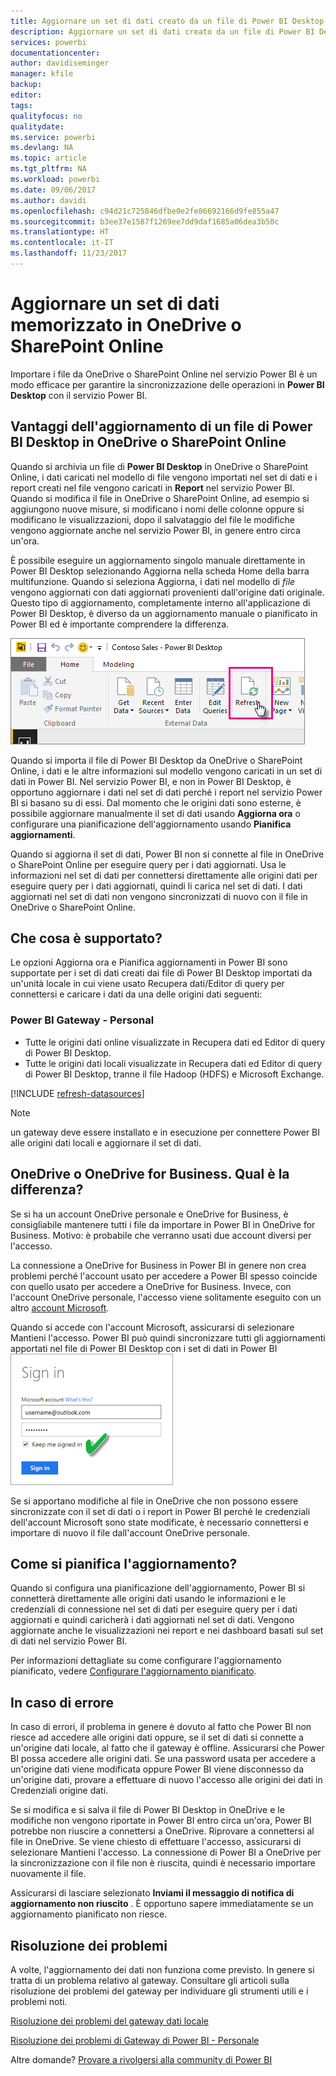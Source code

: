 ```yaml
---
title: Aggiornare un set di dati creato da un file di Power BI Desktop in OneDrive o SharePoint Online
description: Aggiornare un set di dati creato da un file di Power BI Desktop in OneDrive o SharePoint Online
services: powerbi
documentationcenter: 
author: davidiseminger
manager: kfile
backup: 
editor: 
tags: 
qualityfocus: no
qualitydate: 
ms.service: powerbi
ms.devlang: NA
ms.topic: article
ms.tgt_pltfrm: NA
ms.workload: powerbi
ms.date: 09/06/2017
ms.author: davidi
ms.openlocfilehash: c94d21c725846dfbe0e2fe86692166d9fe855a47
ms.sourcegitcommit: b3ee37e1587f1269ee7dd9daf1685a06dea3b50c
ms.translationtype: HT
ms.contentlocale: it-IT
ms.lasthandoff: 11/23/2017
---
```

# <a name="refresh-a-dataset-stored-on-onedrive-or-sharepoint-online"></a>Aggiornare un set di dati memorizzato in OneDrive o SharePoint Online
Importare i file da OneDrive o SharePoint Online nel servizio Power BI è un modo efficace per garantire la sincronizzazione delle operazioni in **Power BI Desktop** con il servizio Power BI.

## <a name="advantages-of-storing-a-power-bi-desktop-file-on-onedrive-or-sharepoint-online"></a>Vantaggi dell'aggiornamento di un file di Power BI Desktop in OneDrive o SharePoint Online
Quando si archivia un file di **Power BI Desktop** in OneDrive o SharePoint Online, i dati caricati nel modello di file vengono importati nel set di dati e i report creati nel file vengono caricati in **Report** nel servizio Power BI. Quando si modifica il file in OneDrive o SharePoint Online, ad esempio si aggiungono nuove misure, si modificano i nomi delle colonne oppure si modificano le visualizzazioni, dopo il salvataggio del file le modifiche vengono aggiornate anche nel servizio Power BI, in genere entro circa un'ora.

È possibile eseguire un aggiornamento singolo manuale direttamente in Power BI Desktop selezionando Aggiorna nella scheda Home della barra multifunzione. Quando si seleziona Aggiorna, i dati nel modello di *file* vengono aggiornati con dati aggiornati provenienti dall'origine dati originale. Questo tipo di aggiornamento, completamente interno all'applicazione di Power BI Desktop, è diverso da un aggiornamento manuale o pianificato in Power BI ed è importante comprendere la differenza.

![](media/refresh-desktop-file-onedrive/pbix-refresh.png)

Quando si importa il file di Power BI Desktop da OneDrive o SharePoint Online, i dati e le altre informazioni sul modello vengono caricati in un set di dati in Power BI. Nel servizio Power BI, e non in Power BI Desktop, è opportuno aggiornare i dati nel set di dati perché i report nel servizio Power BI si basano su di essi. Dal momento che le origini dati sono esterne, è possibile aggiornare manualmente il set di dati usando **Aggiorna ora** o configurare una pianificazione dell'aggiornamento usando **Pianifica aggiornamenti**.

Quando si aggiorna il set di dati, Power BI non si connette al file in OneDrive o SharePoint Online per eseguire query per i dati aggiornati. Usa le informazioni nel set di dati per connettersi direttamente alle origini dati per eseguire query per i dati aggiornati, quindi li carica nel set di dati. I dati aggiornati nel set di dati non vengono sincronizzati di nuovo con il file in OneDrive o SharePoint Online.

## <a name="whats-supported"></a>Che cosa è supportato?
Le opzioni Aggiorna ora e Pianifica aggiornamenti in Power BI sono supportate per i set di dati creati dai file di Power BI Desktop importati da un'unità locale in cui viene usato Recupera dati/Editor di query per connettersi e caricare i dati da una delle origini dati seguenti:

### <a name="power-bi-gateway---personal"></a>Power BI Gateway - Personal
* Tutte le origini dati online visualizzate in Recupera dati ed Editor di query di Power BI Desktop.
* Tutte le origini dati locali visualizzate in Recupera dati ed Editor di query di Power BI Desktop, tranne il file Hadoop (HDFS) e Microsoft Exchange.

<!-- Refresh Data sources-->
[!INCLUDE [refresh-datasources](./includes/refresh-datasources.md)]

> [!NOTE]
> un gateway deve essere installato e in esecuzione per connettere Power BI alle origini dati locali e aggiornare il set di dati.
> 
> 

## <a name="onedrive-or-onedrive-for-business-whats-the-difference"></a>OneDrive o OneDrive for Business. Qual è la differenza?
Se si ha un account OneDrive personale e OneDrive for Business, è consigliabile mantenere tutti i file da importare in Power BI in OneDrive for Business. Motivo: è probabile che verranno usati due account diversi per l'accesso.

La connessione a OneDrive for Business in Power BI in genere non crea problemi perché l'account usato per accedere a Power BI spesso coincide con quello usato per accedere a OneDrive for Business. Invece, con l'account OneDrive personale, l'accesso viene solitamente eseguito con un altro [account Microsoft](http://www.microsoft.com/account/default.aspx).

Quando si accede con l'account Microsoft, assicurarsi di selezionare Mantieni l'accesso. Power BI può quindi sincronizzare tutti gli aggiornamenti apportati nel file di Power BI Desktop con i set di dati in Power BI  
    ![](media/refresh-desktop-file-onedrive/refresh_signin_keepmesignedin.png)

Se si apportano modifiche al file in OneDrive che non possono essere sincronizzate con il set di dati o i report in Power BI perché le credenziali dell'account Microsoft sono state modificate, è necessario connettersi e importare di nuovo il file dall'account OneDrive personale.

## <a name="how-do-i-schedule-refresh"></a>Come si pianifica l'aggiornamento?
Quando si configura una pianificazione dell'aggiornamento, Power BI si connetterà direttamente alle origini dati usando le informazioni e le credenziali di connessione nel set di dati per eseguire query per i dati aggiornati e quindi caricherà i dati aggiornati nel set di dati. Vengono aggiornate anche le visualizzazioni nei report e nei dashboard basati sul set di dati nel servizio Power BI.

Per informazioni dettagliate su come configurare l'aggiornamento pianificato, vedere [Configurare l'aggiornamento pianificato](refresh-scheduled-refresh.md).

## <a name="when-things-go-wrong"></a>In caso di errore
In caso di errori, il problema in genere è dovuto al fatto che Power BI non riesce ad accedere alle origini dati oppure, se il set di dati si connette a un'origine dati locale, al fatto che il gateway è offline. Assicurarsi che Power BI possa accedere alle origini dati. Se una password usata per accedere a un'origine dati viene modificata oppure Power BI viene disconnesso da un'origine dati, provare a effettuare di nuovo l'accesso alle origini dei dati in Credenziali origine dati.

Se si modifica e si salva il file di Power BI Desktop in OneDrive e le modifiche non vengono riportate in Power BI entro circa un'ora, Power BI potrebbe non riuscire a connettersi a OneDrive. Riprovare a connettersi al file in OneDrive. Se viene chiesto di effettuare l'accesso, assicurarsi di selezionare Mantieni l'accesso. La connessione di Power BI a OneDrive per la sincronizzazione con il file non è riuscita, quindi è necessario importare nuovamente il file.

Assicurarsi di lasciare selezionato **Inviami il messaggio di notifica di aggiornamento non riuscito** . È opportuno sapere immediatamente se un aggiornamento pianificato non riesce.

## <a name="troubleshooting"></a>Risoluzione dei problemi
A volte, l'aggiornamento dei dati non funziona come previsto. In genere si tratta di un problema relativo al gateway. Consultare gli articoli sulla risoluzione dei problemi del gateway per individuare gli strumenti utili e i problemi noti.

[Risoluzione dei problemi del gateway dati locale](service-gateway-onprem-tshoot.md)

[Risoluzione dei problemi di Gateway di Power BI - Personale](service-admin-troubleshooting-power-bi-personal-gateway.md)

Altre domande? [Provare a rivolgersi alla community di Power BI](http://community.powerbi.com/)

